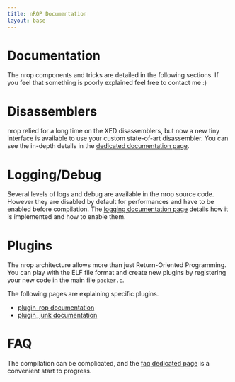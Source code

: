 ```yaml
---
title: nROP Documentation
layout: base
---
```


[1]: faq.html
[2]: disassemblers.html
[3]: logging.html
[4]: plugins/plugin_rop.html

# Documentation

The nrop components and tricks are detailed in the following sections. If you feel that something is poorly explained feel free to contact me :)

# Disassemblers

nrop relied for a long time on the XED disassemblers, but now a new tiny interface is available to use your custom state-of-art disassembler. You can see the in-depth details in the [dedicated documentation page][2].

# Logging/Debug

Several levels of logs and debug are available in the nrop source code. However they are disabled by default for performances and have to be enabled before compilation. The [logging documentation page][3] details how it is implemented and how to enable them.

# Plugins

The nrop architecture allows more than just Return-Oriented Programming. You can play with the ELF file format and create new plugins by registering your new code in the main file `packer.c`.

The following pages are explaining specific plugins.

- [plugin_rop documentation][4]
- [plugin_junk documentation][4]

# FAQ

The compilation can be complicated, and the [faq dedicated page][1] is a convenient start to progress.

